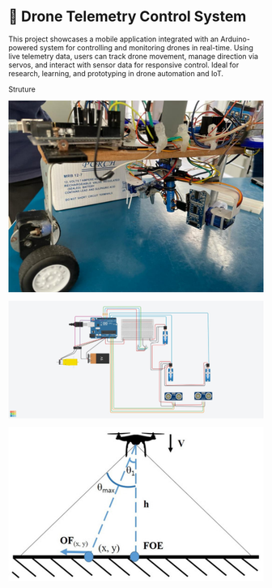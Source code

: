 
#  🚁 Drone Telemetry Control System
This project showcases a mobile application integrated with an Arduino-powered system for controlling and monitoring drones in real-time. Using live telemetry data, users can track drone movement, manage direction via servos, and interact with sensor data for responsive control. Ideal for research, learning, and prototyping in drone automation and IoT.

Struture 


![image alt](https://github.com/Imeshi-sheshani/drone-controller/blob/42861c9a4e67dac27e88cb009b0bd2b943da8efe/Images/drone%20structure.jpeg)

![image alt](https://github.com/Imeshi-sheshani/drone-controller/blob/6397f5d53988322141dde754b9548b6c35966700/Images/drone1.jpeg)



![image alt](https://github.com/Imeshi-sheshani/drone-controller/blob/c1aa05936b2b2c52128e59e5fd4cf6a512c54499/Images/drone%20angle.jpeg)

